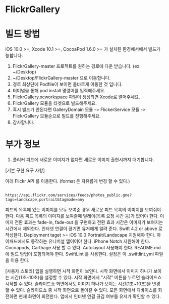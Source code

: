 # FlickrGallery


# 빌드 방법
iOS 10.0 >=, Xcode 10.1 >=, CocoaPod 1.6.0 >= 가 설치된 환경에서에서 빌드가능합니다.

1. FlickrGallery-master 프로젝트를 원하는 경로에 다운 받습니다. (ex: ~/Desktop)
2. ~/Desktop/FlickrGallery-master 으로 이동합니다.
3. 경로 최상단에 Podfile이 보이면 올바르게 이동한 것 입니다.
4. 터미널을 통해 pod install 명령어를 입력해주세요.
5. FlickrGallery.xcworkspace 파일이 생성되면 Xcode로 열어주세요.
6. FlickrGallery 모듈을 타겟으로 빌드해주세요.
7. 혹시 빌드가 안된다면 GalleryDomain 모듈 -> FlickerService 모듈 -> FlickrGallery 모듈순으로 빌드를 진행해주세요.
8. 감사합니다.

# 부가 정보

1. 플리커 피드에 새로운 이미지가 없다면 새로운 이미지 출현시까지 대기합니다.


[기본 구현 요구 사항]

아래 Flickr API 를 이용한다. (format 은 자유롭게 변경 할 수 있다.)
```

https://api.flickr.com/services/feeds/photos_public.gne?tags=landscape,portrait&tagmode=any

```
피드의 목록에 있는 이미지를 모두 보여준 경우 새로운 피드 목록의 이미지를 보여줘야 한다. 다음 피드 목록의 이미지를 보여줄때 딜레이(목록 요청 시간 등)가 없어야 한다.
이미지 전환 효과는 fade-in, fade-out 을 구현하고 전환 효과 시간은 이미지가 보여지는 시간에서 제외한다.
인터넷 연결이 끊기면 유저에게 알려 준다.
Swift 4.2 or above 로 작성한다.
Deployment taget >= iOS 10.0
Portrait/Landscape 지원해야 한다.
아이패드에서도 동작하는 유니버설 앱이어야 한다.
iPhone Notch 지원해야 한다.
Cocoapods, Carthage 사용 할 수 있다.
Autolayout 사용해야 한다.
README.md 에 빌드 방법이 포함되어야 한다.
SwiftLint 를 사용한다. 설정은 이 .swiftlint.yml 파일을 이용 한다.

[사용자 스토리]
앱을 실행하면 시작 화면이 보인다.
시작 화면에서 이미지 하나가 보이는 시간(1초~10초)을 설정할 수 있다.
시작 화면에서 "시작" 버튼을 누르면 슬라이드쇼 시작할 수 있다.
슬라이드쇼 화면에서도 이미지 하나가 보이는 시간(1초~10초)을 변경할 수 있다.
슬라이드쇼 중 시작 화면으로 돌아갈 수 있다.
모든 화면에서 디바이스를 회전하면 현재 화면이 회전한다.
앱에서 인터넷 연결 끊김 여부를 유저가 확인할 수 있다.
